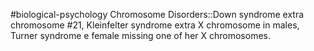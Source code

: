 #biological-psychology 
Chromosome Disorders::Down syndrome extra chromosome #21, Kleinfelter syndrome extra X chromosome in males, Turner syndrome e female missing one of her X chromosomes.
<!--SR:!2023-12-21,3,250-->